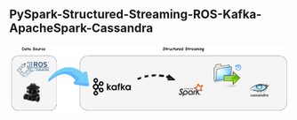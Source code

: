 ## PySpark-Structured-Streaming-ROS-Kafka-ApacheSpark-Cassandra

<p align="center" width="100%">
    <img src="https://github.com/zekeriyyaa/PySpark-Structured-Streaming-ROS-Kafka-ApacheSpark-Cassandra/blob/main/architecture.PNG"> 
</p>


